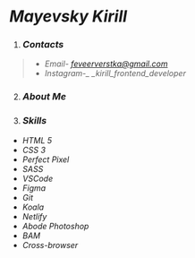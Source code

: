    # *Mayevsky Kirill*
1. ### *Contacts*
>
> -  *Email-  feveerverstka@gmail.com*
> -  *Instagram-_  _kirill_frontend_developer*

2. ### *About Me*


3. ### *Skills*
 - *HTML 5*
 - *CSS 3*
 - *Perfect Pixel*
 - *SASS*
 - *VSCode*
 - *Figma*
 - *Git*
 - *Koala*
 - *Netlify*
 - *Abode Photoshop*
 - *BAM*
 - *Cross-browser*
